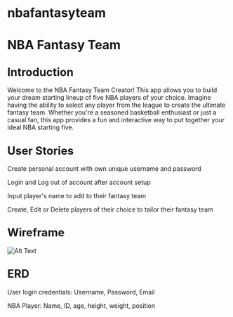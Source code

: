 # nbafantasyteam

# NBA Fantasy Team

## <span style="font-size:larger;">Introduction</span>

Welcome to the NBA Fantasy Team Creator! This app allows you to build your dream starting lineup of five NBA players of your choice. Imagine having the ability to select any player from the league to create the ultimate fantasy team. Whether you're a seasoned basketball enthusiast or just a casual fan, this app provides a fun and interactive way to put together your ideal NBA starting five. 


## <span style="font-size:larger;">User Stories</span>

Create personal account with own unique username and password 

Login and Log out of account after account setup

Input player's name to add to their fantasy team 

Create, Edit or Delete players of their choice to tailor their fantasy team

## <span style="font-size:larger;">Wireframe</span>

![Alt Text](./images/Screenshot%202024-05-25%20at%203.37.17 PM.png)

## <span style="font-size:larger;">ERD</span>

User login credentials:
Username, Password, Email

NBA Player:
Name, ID, age, height, weight, position

